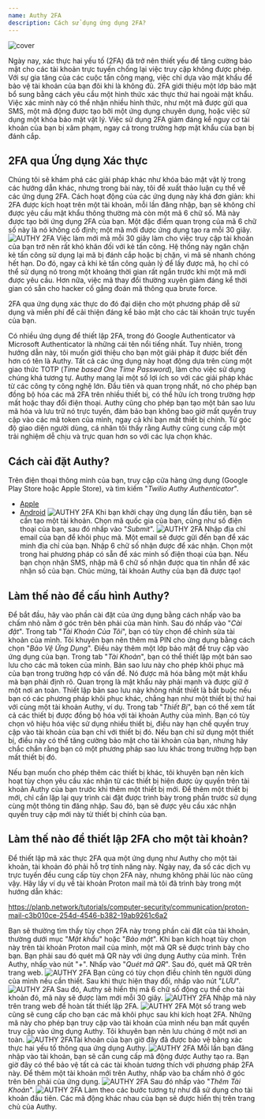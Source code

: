 ```yaml
---
name: Authy 2FA
description: Cách sử dụng ứng dụng 2FA?
---
```

![cover](assets/cover.webp)

Ngày nay, xác thực hai yếu tố (2FA) đã trở nên thiết yếu để tăng cường bảo mật cho các tài khoản trực tuyến chống lại việc truy cập không được phép. Với sự gia tăng của các cuộc tấn công mạng, việc chỉ dựa vào mật khẩu để bảo vệ tài khoản của bạn đôi khi là không đủ. 2FA giới thiệu một lớp bảo mật bổ sung bằng cách yêu cầu một hình thức xác thực thứ hai ngoài mật khẩu. Việc xác minh này có thể nhận nhiều hình thức, như một mã được gửi qua SMS, một mã động được tạo bởi một ứng dụng chuyên dụng, hoặc việc sử dụng một khóa bảo mật vật lý. Việc sử dụng 2FA giảm đáng kể nguy cơ tài khoản của bạn bị xâm phạm, ngay cả trong trường hợp mật khẩu của bạn bị đánh cắp.

## 2FA qua Ứng dụng Xác thực

Chúng tôi sẽ khám phá các giải pháp khác như khóa bảo mật vật lý trong các hướng dẫn khác, nhưng trong bài này, tôi đề xuất thảo luận cụ thể về các ứng dụng 2FA. Cách hoạt động của các ứng dụng này khá đơn giản: khi 2FA được kích hoạt trên một tài khoản, mỗi lần đăng nhập, bạn sẽ không chỉ được yêu cầu mật khẩu thông thường mà còn một mã 6 chữ số. Mã này được tạo bởi ứng dụng 2FA của bạn. Một đặc điểm quan trọng của mã 6 chữ số này là nó không cố định; một mã mới được ứng dụng tạo ra mỗi 30 giây.
![AUTHY 2FA](assets/notext/01.webp)
Việc làm mới mã mỗi 30 giây làm cho việc truy cập tài khoản của bạn trở nên rất khó khăn đối với kẻ tấn công. Hệ thống này ngăn chặn kẻ tấn công sử dụng lại mã bị đánh cắp hoặc bị chặn, vì mã sẽ nhanh chóng hết hạn. Do đó, ngay cả khi kẻ tấn công quản lý để lấy được mã, họ chỉ có thể sử dụng nó trong một khoảng thời gian rất ngắn trước khi một mã mới được yêu cầu. Hơn nữa, việc mã thay đổi thường xuyên giảm đáng kể thời gian có sẵn cho hacker cố gắng đoán mã thông qua brute force.

2FA qua ứng dụng xác thực do đó đại diện cho một phương pháp dễ sử dụng và miễn phí để cải thiện đáng kể bảo mật cho các tài khoản trực tuyến của bạn.

Có nhiều ứng dụng để thiết lập 2FA, trong đó Google Authenticator và Microsoft Authenticator là những cái tên nổi tiếng nhất. Tuy nhiên, trong hướng dẫn này, tôi muốn giới thiệu cho bạn một giải pháp ít được biết đến hơn có tên là Authy. Tất cả các ứng dụng này hoạt động dựa trên cùng một giao thức TOTP (*Time based One Time Password*), làm cho việc sử dụng chúng khá tương tự.
Authy mang lại một số lợi ích so với các giải pháp khác từ các công ty công nghệ lớn. Đầu tiên và quan trọng nhất, nó cho phép bạn đồng bộ hóa các mã 2FA trên nhiều thiết bị, có thể hữu ích trong trường hợp mất hoặc thay đổi điện thoại. Authy cũng cho phép bạn tạo một bản sao lưu mã hóa và lưu trữ nó trực tuyến, đảm bảo bạn không bao giờ mất quyền truy cập vào các mã token của mình, ngay cả khi bạn mất thiết bị chính. Từ góc độ giao diện người dùng, cá nhân tôi thấy rằng Authy cũng cung cấp một trải nghiệm dễ chịu và trực quan hơn so với các lựa chọn khác.

## Cách cài đặt Authy?

Trên điện thoại thông minh của bạn, truy cập cửa hàng ứng dụng (Google Play Store hoặc Apple Store), và tìm kiếm "*Twilio Authy Authenticator*".

- [Apple](https://apps.apple.com/us/app/twilio-authy/id494168017)
- [Android](https://play.google.com/store/apps/details?id=com.authy.authy)
![AUTHY 2FA](assets/notext/02.webp)
Khi bạn khởi chạy ứng dụng lần đầu tiên, bạn sẽ cần tạo một tài khoản. Chọn mã quốc gia của bạn, cũng như số điện thoại của bạn, sau đó nhấp vào "*Submit*".
![AUTHY 2FA](assets/notext/03.webp)
Nhập địa chỉ email của bạn để khôi phục mã.
Một email sẽ được gửi đến bạn để xác minh địa chỉ của bạn. Nhập 6 chữ số nhận được để xác nhận.
Chọn một trong hai phương pháp có sẵn để xác minh số điện thoại của bạn. Nếu bạn chọn nhận SMS, nhập mã 6 chữ số nhận được qua tin nhắn để xác nhận số của bạn.
Chúc mừng, tài khoản Authy của bạn đã được tạo!
## Làm thế nào để cấu hình Authy?

Để bắt đầu, hãy vào phần cài đặt của ứng dụng bằng cách nhấp vào ba chấm nhỏ nằm ở góc trên bên phải của màn hình.
Sau đó nhấp vào "*Cài đặt*".
Trong tab "*Tài Khoản Của Tôi*", bạn có tùy chọn để chỉnh sửa tài khoản của mình. Tôi khuyên bạn nên thêm mã PIN cho ứng dụng bằng cách chọn "*Bảo Vệ Ứng Dụng*". Điều này thêm một lớp bảo mật để truy cập vào ứng dụng của bạn.
Trong tab "*Tài Khoản*", bạn có thể thiết lập một bản sao lưu cho các mã token của mình. Bản sao lưu này cho phép khôi phục mã của bạn trong trường hợp có vấn đề. Nó được mã hóa bằng một mật khẩu mà bạn phải định rõ. Quan trọng là mật khẩu này phải mạnh và được giữ ở một nơi an toàn. Thiết lập bản sao lưu này không nhất thiết là bắt buộc nếu bạn có các phương pháp khôi phục khác, chẳng hạn như một thiết bị thứ hai với cùng một tài khoản Authy, ví dụ.
Trong tab "*Thiết Bị*", bạn có thể xem tất cả các thiết bị được đồng bộ hóa với tài khoản Authy của mình. Bạn có tùy chọn vô hiệu hóa việc sử dụng nhiều thiết bị, điều này hạn chế quyền truy cập vào tài khoản của bạn chỉ với thiết bị đó. Nếu bạn chỉ sử dụng một thiết bị, điều này có thể tăng cường bảo mật cho tài khoản của bạn, nhưng hãy chắc chắn rằng bạn có một phương pháp sao lưu khác trong trường hợp bạn mất thiết bị đó.

Nếu bạn muốn cho phép thêm các thiết bị khác, tôi khuyên bạn nên kích hoạt tùy chọn yêu cầu xác nhận từ các thiết bị hiện được ủy quyền trên tài khoản Authy của bạn trước khi thêm một thiết bị mới.
Để thêm một thiết bị mới, chỉ cần lặp lại quy trình cài đặt được trình bày trong phần trước sử dụng cùng một thông tin đăng nhập. Sau đó, bạn sẽ được yêu cầu xác nhận quyền truy cập mới này từ thiết bị chính của bạn.

## Làm thế nào để thiết lập 2FA cho một tài khoản?

Để thiết lập mã xác thực 2FA qua một ứng dụng như Authy cho một tài khoản, tài khoản đó phải hỗ trợ tính năng này. Ngày nay, đa số các dịch vụ trực tuyến đều cung cấp tùy chọn 2FA này, nhưng không phải lúc nào cũng vậy. Hãy lấy ví dụ về tài khoản Proton mail mà tôi đã trình bày trong một hướng dẫn khác:

https://planb.network/tutorials/computer-security/communication/proton-mail-c3b010ce-254d-4546-b382-19ab9261c6a2

Bạn sẽ thường tìm thấy tùy chọn 2FA này trong phần cài đặt của tài khoản, thường dưới mục "*Mật khẩu*" hoặc "*Bảo mật*".
Khi bạn kích hoạt tùy chọn này trên tài khoản Proton mail của mình, một mã QR sẽ được trình bày cho bạn. Bạn phải sau đó quét mã QR này với ứng dụng Authy của mình.
Trên Authy, nhấp vào nút "*+*".
Nhấp vào "*Quét mã QR*". Sau đó, quét mã QR trên trang web. ![AUTHY 2FA](assets/notext/17.webp)
Bạn cũng có tùy chọn điều chỉnh tên người dùng của mình nếu cần thiết. Sau khi thực hiện thay đổi, nhấp vào nút "*LƯU*".
![AUTHY 2FA](assets/notext/18.webp)
Sau đó, Authy sẽ hiển thị mã 6 chữ số động cụ thể cho tài khoản đó, mã này sẽ được làm mới mỗi 30 giây.
![AUTHY 2FA](assets/notext/19.webp)
Nhập mã này trên trang web để hoàn tất thiết lập 2FA.
![AUTHY 2FA](assets/notext/20.webp)
Một số trang web cũng sẽ cung cấp cho bạn các mã khôi phục sau khi kích hoạt 2FA. Những mã này cho phép bạn truy cập vào tài khoản của mình nếu bạn mất quyền truy cập vào ứng dụng Authy. Tôi khuyên bạn nên lưu chúng ở một nơi an toàn.
![AUTHY 2FA](assets/notext/21.webp)Tài khoản của bạn giờ đây đã được bảo vệ bằng xác thực hai yếu tố thông qua ứng dụng Authy.
![AUTHY 2FA](assets/notext/22.webp)
Mỗi lần bạn đăng nhập vào tài khoản, bạn sẽ cần cung cấp mã động được Authy tạo ra. Bạn giờ đây có thể bảo vệ tất cả các tài khoản tương thích với phương pháp 2FA này. Để thêm một tài khoản mới trên Authy, nhấp vào ba chấm nhỏ ở góc trên bên phải của ứng dụng.
![AUTHY 2FA](assets/notext/23.webp)
Sau đó nhấp vào "*Thêm Tài Khoản*".
![AUTHY 2FA](assets/notext/24.webp)
Làm theo các bước tương tự như đã sử dụng cho tài khoản đầu tiên. Các mã động khác nhau của bạn sẽ được hiển thị trên trang chủ của Authy.